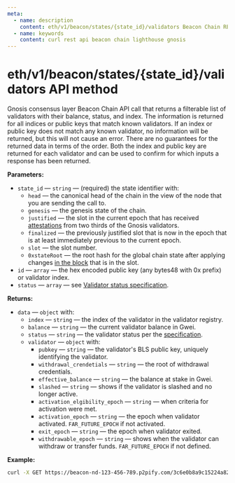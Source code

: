 ```yaml
---
meta:
  - name: description
    content: eth/v1/beacon/states/{state_id}/validators Beacon Chain REST API call details and examples.
  - name: keywords
    content: curl rest api beacon chain lighthouse gnosis
---
```


# eth/v1/beacon/states/{state_id}/validators API method

Gnosis consensus layer Beacon Chain API call that returns a filterable list of validators with their balance, status, and index. The information is returned for all indices or public keys that match known validators. If an index or public key does not match any known validator, no information will be returned, but this will not cause an error. There are no guarantees for the returned data in terms of the order. Both the index and public key are returned for each validator and can be used to confirm for which inputs a response has been returned.

**Parameters:**

* `state_id` — `string` — (required) the state identifier with:
  * `head` — the canonical head of the chain in the view of the node that you are sending the call to.
  * `genesis` — the genesis state of the chain.
  * `justified` — the slot in the current epoch that has received [attestations](https://ethereum.org/en/developers/docs/consensus-mechanisms/pos/attestations/) from two thirds of the Gnosis validators.
  * `finalized` — the previously justified slot that is now in the epoch that is at least immediately previous to the current epoch.
  * `slot` — the slot number.
  * `0xstateRoot` — the root hash for the global chain state after applying changes [in the block](https://ethereum.org/en/developers/docs/blocks/) that is in the slot.
* `id` — `array` — the hex encoded public key (any bytes48 with 0x prefix) or validator index.
* `status` — `array` — see [Validator status specification](https://hackmd.io/ofFJ5gOmQpu1jjHilHbdQQ).

**Returns:**

* `data` — `object` with:
  * `index` — `string` — the index of the validator in the validator registry.
  * `balance` — `string` — the current validator balance in Gwei.
  * `status` — `string` — the validator status per the [specification](https://hackmd.io/ofFJ5gOmQpu1jjHilHbdQQ).
  * `validator` — `object` with:
    * `pubkey` — `string` — the validator's BLS public key, uniquely identifying the validator.
    * `withdrawal_crendetials` — `string` — the root of withdrawal credentials.
    * `effective_balance` — `string` — the balance at stake in Gwei.
    * `slashed` — `string` — shows if the validator is slashed and no longer active.
    * `activation_elgibility_epoch` — `string` — when criteria for activation were met.
    * `activation_epoch` — `string` — the epoch when validator activated. `FAR_FUTURE_EPOCH` if not activated.
    * `exit_epoch` — `string` — the epoch when validator exited.
    * `withdrawable_epoch` — `string` — shows when the validator can withdraw or transfer funds. `FAR_FUTURE_EPOCH` if not defined.

**Example:**

``` sh
curl -X GET https://beacon-nd-123-456-789.p2pify.com/3c6e0b8a9c15224a8228b9a98ca1531d/eth/v1/beacon/states/head/validators?status=active
```
